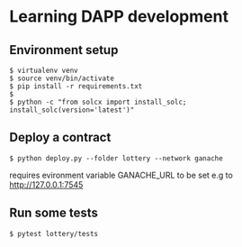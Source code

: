# Learning DAPP development 

## Environment setup

```
$ virtualenv venv
$ source venv/bin/activate
$ pip install -r requirements.txt
$ 
$ python -c "from solcx import install_solc; install_solc(version='latest')"
```

## Deploy a contract

```shell
$ python deploy.py --folder lottery --network ganache
```

requires evironment variable GANACHE_URL to be set e.g to http://127.0.0.1:7545

## Run some tests

```shell
$ pytest lottery/tests
```
